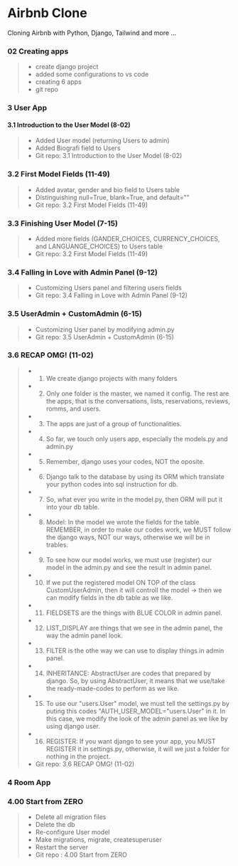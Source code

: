 # Airbnb Clone

Cloning Airbnb with Python, Django, Tailwind and more ...

### 02 Creating apps

> - create django project
> - added some configurations to vs code
> - creating 6 apps
> - git repo

### 3 User App

#### 3.1 Introduction to the User Model (8-02)

> - Added User model (returning Users to admin)
> - Added Biografi field to Users
> - Git repo: 3.1 Introduction to the User Model (8-02)

### 3.2 First Model Fields (11-49)

> - Added avatar, gender and bio field to Users table
> - Distinguishing null=True, blank=True, and default=""
> - Git repo: 3.2 First Model Fields (11-49)

### 3.3 Finishing User Model (7-15)

> - Added more fields (GANDER_CHOICES, CURRENCY_CHOICES, and LANGUANGE_CHOICES) to Users table
> - Git repo: 3.2 First Model Fields (11-49)

### 3.4 Falling in Love with Admin Panel (9-12)

> - Customizing Users panel and filtering users fields
> - Git repo: 3.4 Falling in Love with Admin Panel (9-12)

### 3.5 UserAdmin + CustomAdmin (6-15)

> - Customizing User panel by modifying admin.py
> - Git repo: 3.5 UserAdmin + CustomAdmin (6-15)

### 3.6 RECAP OMG! (11-02)

> - 1. We create django projects with many folders
> - 2. Only one folder is the master, we named it config. The rest are the apps, that is the conversations, lists, reservations, reviews, romms, and users.
> - 3. The apps are just of a group of functionalities.
> - 4. So far, we touch only users app, especially the models.py and admin.py
> - 5. Remember, django uses your codes, NOT the oposite.
> - 6. Django talk to the database by using its ORM which translate your python codes into sql instruction for db.
> - 7. So, what ever you write in the model.py, then ORM will put it into your db table.
> - 8. Model: In the model we wrote the fields for the table. REMEMBER, in order to make our codes work, we MUST follow the django ways, NOT our ways, otherwise we will be in trables.
> - 9. To see how our model works, we must use (register) our model in the admin.py and see the result in admin panel.
> - 10. If we put the registered model ON TOP of the class CustomUserAdmin, then it will controll the model -> then we can modify fields in the db table as we like.
> - 11. FIELDSETS are the things with BLUE COLOR in admin panel.
> - 12. LIST_DISPLAY are things that we see in the admin panel, the way the admin panel look.
> - 13. FILTER is the othe way we can use to display things in admin panel.
> - 14. INHERITANCE: AbstractUser are codes that prepared by django. So, by using AbstractUser, it means that we use/take the ready-made-codes to perform as we like.
> - 15. To use our "users.User" model, we must tell the settings.py by puting this codes "AUTH_USER_MODEL="users.User" in it. In this case, we modify the look of the admin panel as we like by using django user.
> - 16. REGISTER: If you want django to see your app, you MUST REGISTER it in settings.py, otherwise, it will we just a folder for nothing in the project.
> - Git repo: 3.6 RECAP OMG! (11-02)


### 4 Room App

### 4.00 Start from ZERO

> - Delete all migration files
> - Delete the db
> - Re-configure User model
> - Make migrations, migrate, createsuperuser
> - Restart the server
> - Git repo : 4.00 Start from ZERO

